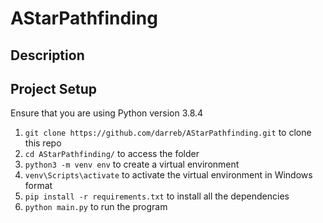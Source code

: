 # AStarPathfinding
## Description
## Project Setup
Ensure that you are using Python version 3.8.4
1. `git clone https://github.com/darreb/AStarPathfinding.git` to clone this repo
2. `cd AStarPathfinding/` to access the folder
3. `python3 -m venv env` to create a virtual environment
4. `venv\Scripts\activate` to activate the virtual environment in Windows format
6. `pip install -r requirements.txt` to install all the dependencies
7. `python main.py` to run the program
